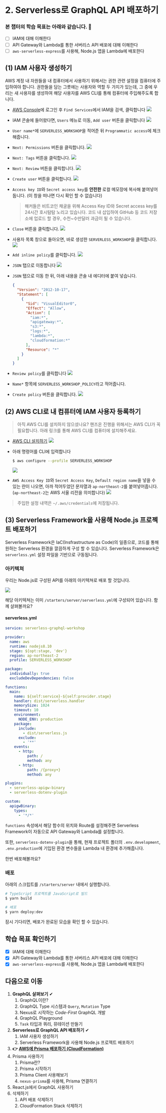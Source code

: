 # 2. Serverless로 GraphQL API 배포하기
### 본 챕터의 학습 목표는 아래와 같습니다. 👏
- [ ] IAM에 대해 이해한다
- [ ] API Gateway와 Lambda를 통한 서버리스 API 배포에 대해 이해한다
- [ ] `aws-serverless-express`를 사용해, Node.js 앱을 Lambda에 배포한다

## (1) IAM 사용자 생성하기
AWS 계정 내 자원들을 내 컴퓨터에서 사용하기 위해서는 권한 관련 설정을 컴퓨터에 주입하여야 합니다. 권한들을 담는 그릇에는 사용자와 역할 두 가지가 있는데, 그 중에 우리는 새 사용자를 생성하여 해당 사용자를 AWS CLI를 통해 컴퓨터에 주입해주도록 합니다.

- [AWS Console](https://console.aws.amazon.com)에 로그인 후 `Find Services`에서 IAM을 검색, 클릭합니다
![](./images/screenshot-1.png)

- IAM 콘솔에 들어왔다면, `Users` 메뉴로 이동, `Add user` 버튼을 클릭합니다
![](./images/screenshot-2.png)

- `User name*`에 `SERVERLESS_WORKSHOP`을 적어준 뒤 `Programmatic access`에 체크해줍니다.
- `Next: Permissions` 버튼을 클릭합니다.
![](./images/screenshot-3.png)

- `Next: Tags` 버튼을 클릭합니다.
![](./images/screenshot-4.png)

- `Next: Review` 버튼을 클릭합니다.
![](./images/screenshot-5.png)

- `Create user` 버튼을 클릭합니다.
![](./images/screenshot-6.png)

- `Access key ID`와 `Secret access key`를 **안전한** 로컬 메모장에 복사해 붙여넣어 둡니다. (이 창을 떠나면 다시 확인 할 수 없습니다)
  > 해커들은 비트코인 채굴을 위해 Access Key ID와 Secret access key를 24시간 호시탐탐 노리고 있습니다. 코드 내 삽입하여 GitHub 등 코드 저장소에 업로드 할 경우, 수천~수만달러 과금이 될 수 있습니다.
- `Close` 버튼을 클릭합니다.
  ![](./images/screenshot-7.png)

- 사용자 목록 창으로 돌아오면, 바로 생성한 `SERVERLESS_WORKSHOP`을 클릭합니다.
![](./images/screenshot-8.png)

- `Add inline policy`를 클릭합니다.
![](./images/screenshot-9.png)

- `JSON` 탭으로 이동합니다
![](./images/screenshot-10.png)

- `JSON` 탭으로 이동 한 뒤, 아래 내용을 콘솔 내 에디터에 붙여 넣습니다.

  ```json
  {
    "Version": "2012-10-17",
    "Statement": [
      {
        "Sid": "VisualEditor0",
        "Effect": "Allow",
        "Action": [
          "iam:*",
          "apigateway:*",
          "s3:*",
          "logs:*",
          "lambda:*",
          "cloudformation:*"
        ],
        "Resource": "*"
      }
    ]
  }
  ```

- `Review policy`를 클릭합니다
![](./images/screenshot-11.png)

- `Name*` 항목에 `SERVERLESS_WORKSHOP_POLICY`라고 적어줍니다.
- `Create policy` 버튼을 클릭합니다.
![](./images/screenshot-12.png)

## (2) AWS CLI로 내 컴퓨터에 IAM 사용자 등록하기
> 아직 AWS CLI를 설치하지 않으셨나요? 핸즈온 진행을 위해서는 AWS CLI가 꼭 필요합니다. 아래 링크를 통해 AWS CLI를 컴퓨터에 설치해주세요.
- [AWS CLI 설치하기](https://aws.amazon.com/ko/cli/)
![](./images/screenshot-13.png)

- 아래 명령어를 CLI에 입력합니다

  ```bash
  $ aws configure --profile SERVERLESS_WORKSHOP
  ```
  ![](./images/screenshot-14.png)

- `AWS Access Key ID`와 `Secret Access Key`, `Default region name`을 넣을 수 있는 란이 나오면, 아까 적어두었던 문자열과 `ap-northeast-2`를 붙여넣어줍니다. (`ap-northeast-2`는 AWS 서울 리전을 의미합니다)
![](./images/screenshot-15.png)

> 주입한 설정 내역은 `~/.aws/credentials`에 저장됩니다.


## (3) Serverless Framework을 사용해 Node.js 프로젝트 배포하기
Serverless Framework은 IaC(Insfrastructure as Code)의 일종으로, 코드를 통해 원하는 Serverless 환경을 깔끔하게 구성 할 수 있습니다. Serverless Framework은 `serverless.yml` 설정 파일을 기반으로 구동됩니다.

### 아키텍쳐

우리는 Node.js로 구성된 API를 아래의 아키텍쳐로 배포 할 것입니다.

![](./images/diagram-1.png)

해당 아키텍쳐는 이미 `/starters/server/serverless.yml`에 구성되어 있습니다. 함께 살펴볼까요?

#### serverless.yml
```yaml
service: serverless-graphql-workshop

provider:
  name: aws
  runtime: nodejs8.10
  stage: ${opt:stage, 'dev'}
  region: ap-northeast-2
  profile: SERVERLESS_WORKSHOP

package:
  individually: true
  excludeDevDependencies: false

functions:
  main:
    name: ${self:service}-${self:provider.stage}
    handler: dist/serverless.handler
    memorySize: 1024
    timeout: 10
    environment:
      NODE_ENV: production
    package:
      include:
        - dist/serverless.js
      exclude:
        - '**'
    events:
      - http:
          path: /
          method: any
      - http:
          path: /{proxy+}
          method: any

plugins:
  - serverless-apigw-binary
  - serverless-dotenv-plugin

custom:
  apigwBinary:
    types:
      - '*/*'
```

`functions` 속성에서 해당 함수의 위치와 Route를 설정해주면 Serverless Framework이 자동으로 API Gateway와 Lambda를 설정합니다.

또한, `serverless-dotenv-plugin`을 통해, 현재 프로젝트 폴더의 `.env.development`, `.env.production`에 기입된 환경 변수들을 Lambda 내 환경에 추가해줍니다.

한번 배포해볼까요?

### 배포
아래의 스크립트를 `/starters/server` 내에서 실행합니다.

```bash
# TypeScript 프로젝트를 JavaScript로 빌드
$ yarn build

# 배포
$ yarn deploy:dev
```

잠시 기다리면, 배포가 완료된 모습을 확인 할 수 있습니다.

## 학습 목표 확인하기
- [x] IAM에 대해 이해한다
- [x] API Gateway와 Lambda를 통한 서버리스 API 배포에 대해 이해한다
- [x] `aws-serverless-express`를 사용해, Node.js 앱을 Lambda에 배포한다

## 다음으로 이동
1. **GraphQL 살펴보기** ✔
    1. GraphQL이란?
    2. GraphQL Type 시스템과 `Query`, `Mutation` Type
    3. Nexus로 시작하는 *Code-First* GraphQL 개발
    4. GraphQL Playground
    5. `Task` 타입과 쿼리, 뮤테이션 만들기
2. **Serverless로 GraphQL API 배포하기** ✔
    1. IAM 사용자 생성하기
    2. Serverless Framework을 사용해 Node.js 프로젝트 배포하기
3. **👉 [AWS에 Prisma 배포하기 (CloudFormation)](/documents/3-prisma-on-aws)**
4. Prisma 사용하기
    1. Prisma란?
    2. Prisma 시작하기
    3. Prisma Client 사용해보기
    4. `nexus-prisma`를 사용해, Prisma 연결하기
5. React.js에서 GraphQL 사용하기
6. 삭제하기
    1. API 배포 삭제하기
    2. CloudFormation Stack 삭제하기
